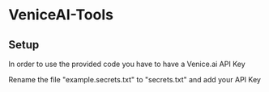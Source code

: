 # VeniceAI-Tools

## Setup
In order to use the provided code you have to have a Venice.ai API Key

Rename the file "example.secrets.txt" to "secrets.txt" and add your API Key